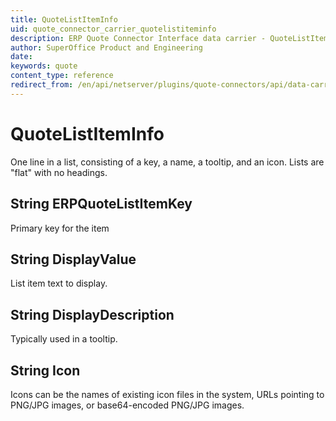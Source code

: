 ```yaml
---
title: QuoteListItemInfo
uid: quote_connector_carrier_quotelistiteminfo
description: ERP Quote Connector Interface data carrier - QuoteListItemInfo
author: SuperOffice Product and Engineering
date:
keywords: quote
content_type: reference
redirect_from: /en/api/netserver/plugins/quote-connectors/api/data-carriers/quotelistiteminfo
---
```


# QuoteListItemInfo

One line in a list, consisting of a key, a name, a tooltip, and an icon. Lists are "flat" with no headings.

## String ERPQuoteListItemKey

Primary key for the item

## String DisplayValue

List item text to display.

## String DisplayDescription

Typically used in a tooltip.

## String Icon

Icons can be the names of existing icon files in the system, URLs pointing to PNG/JPG images, or base64-encoded PNG/JPG images.
